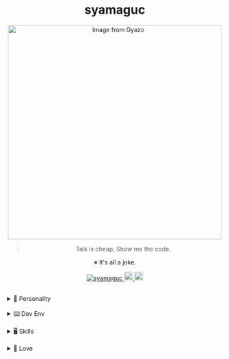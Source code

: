 <div align="center">
  <h1 >syamaguc</h1>
</div>
<div align="center">
  <a href="https://gyazo.com/6dfae69b0938ee2be48fdd753c776a32">
    <img src="https://i.gyazo.com/6dfae69b0938ee2be48fdd753c776a32.gif" alt="Image from Gyazo" width="500"/>
  </a>
  <blockquote>
    <p>
      Talk is cheap, Show me the code.
    </p>
  </blockquote>
    <p>
      ※ It's all a joke.
    </p>
    <p>
      <a href="https://github.com/syamaguc/">
        <img src="https://komarev.com/ghpvc/?username=syamaguc" alt="syamaguc" />
      </a>
      <a href="http://twitter.com/syamaguc">
        <img height="20" src="https://img.shields.io/twitter/follow/syamaguc?label=Twitter&logo=twitter&style=flat" />
      </a>
      <a href="https://github.com/syamaguc">
        <img height="20" src="https://img.shields.io/github/followers/syamaguc?label=follow&logo=github&style=flat" />
      </a>
    </p>
</div>

<br/>

<details>
  <summary> 🔑 Personality</summary>
  <div style="display: flex; flex-direction: row-reverse; align-items: start;">
    <a href="https://gyazo.com/effd99f32e448fc5514ed7c58e64c2d2" style="max-width: 50%; margin-left: 20px;">
      <img src="https://i.gyazo.com/effd99f32e448fc5514ed7c58e64c2d2.gif" alt="Image from Gyazo" style="max-width: 100%;" />
    </a>
    <div style="flex: 1">
      <ul>
        <li>🏛️ <a href="https://www.16personalities.com/intj-personality">INTJ-A</a></li>
        <li>💩 <a href="https://ja.wikipedia.org/wiki/%E8%87%AA%E5%B7%B1%E6%84%9B%E6%80%A7%E3%83%91%E3%83%BC%E3%82%BD%E3%83%8A%E3%83%AA%E3%83%86%E3%82%A3%E9%9A%9C%E5%AE%B3">NPD</a></li>
      </ul>
    </div>
  </div>
</details>


<br/>

<details>
  <summary> ⌨️ Dev Env</summary>

- OS:
  - Archlinux with i3
  - MacOS with Yabai
- EDIT: Neovim + HHKB
- Terminal: Alacritty + tmux + ZSH

</details>

<br/>

<details>
  <summary> 🖥️ Skills</summary>

##### なにもわからない

- Lang: Python, C/C++, Google Apps Script
- Framework: Django, Gastby.js
- Cloud: AWS
- Other: Docker, MySQL, PostgresSQL , Bigquery

##### チョットデキル

- そんなもんあるわけねぇだろw

##### 完全に理解した

- lang: Typescript, lua, Common Lisp, Rust
- Framework: FastAPI, Flask, Next.js
- Cloud: GCP
- Other: Github Actions, K8s

<div align="center">
<blockquote class="twitter-tweet">
    <p lang="ja" dir="ltr">【エンジニア用語解説】<br>
      <br>「完全に理解した」
      <br>製品を利用をするためのチュートリアルを完了できたという意味。
      <br>
      <br>「なにもわからない」
      <br>製品が本質的に抱える問題に直面するほど熟知が進んだという意味。
      <br>
      <br>「チョットデキル」
      <br>同じ製品を自分でも１から作れるという意味。または開発者本人。
    </p>
    &mdash; 伊藤 祐策(パソコンの大先生) (@ito_yusaku)
    <a href="https://twitter.com/ito_yusaku/status/1042604780718157824?ref_src=twsrc%5Etfw">
      September 20, 2018
    </a>
</blockquote>
  <script async src="https://platform.twitter.com/widgets.js" charset="utf-8"></script>
</div>

</details>

<br/>

<details>
  <summary> 🖤 Love </summary>

- 漫画・小説
- アニメ・映画
- ガジェット集め
- サッカー観戦
- 競馬
- パチンコ&スロット

</details>
